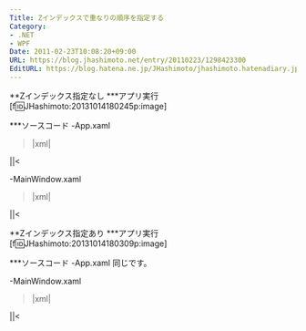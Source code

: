 ```yaml
---
Title: Zインデックスで重なりの順序を指定する
Category:
- .NET
- WPF
Date: 2011-02-23T10:08:20+09:00
URL: https://blog.jhashimoto.net/entry/20110223/1298423300
EditURL: https://blog.hatena.ne.jp/JHashimoto/jhashimoto.hatenadiary.jp/atom/entry/12921228815717258099
---
```


**Zインデックス指定なし
***アプリ実行
[f:id:JHashimoto:20131014180245p:image]

***ソースコード
-App.xaml
>|xml|
<Application x:Class="HelloWorld.App"
             xmlns="http://schemas.microsoft.com/winfx/2006/xaml/presentation"
             xmlns:x="http://schemas.microsoft.com/winfx/2006/xaml"
             StartupUri="MainWindow.xaml">
</Application>
||<

-MainWindow.xaml
>|xml|
<Window x:Class="WpfApplication4.MainWindow"
        xmlns="http://schemas.microsoft.com/winfx/2006/xaml/presentation"
        xmlns:x="http://schemas.microsoft.com/winfx/2006/xaml"
        Title="MainWindow" Height="350" Width="525">
    <WrapPanel Width="200">
        <!--マージンをマイナスにして重なりあうようにする -->
        <Ellipse Width="100" Height="30" Fill="Red" Margin="-5" />
        <Ellipse Width="100" Height="30" Fill="Blue" Margin="-5" />
        <Ellipse Width="100" Height="30" Fill="Yellow" Margin="-5" />
        <Ellipse Width="100" Height="30" Fill="Green" Margin="-5" />
    </WrapPanel>
</Window>
||<

**Zインデックス指定あり
***アプリ実行
[f:id:JHashimoto:20131014180309p:image]

***ソースコード
-App.xaml
同じです。

-MainWindow.xaml
>|xml|
<Window x:Class="WpfApplication4.MainWindow"
        xmlns="http://schemas.microsoft.com/winfx/2006/xaml/presentation"
        xmlns:x="http://schemas.microsoft.com/winfx/2006/xaml"
        Title="MainWindow" Height="350" Width="525">
    <WrapPanel Width="200">
        <!--マージンをマイナスにして重なりあうようにする -->
        <Ellipse Panel.ZIndex="2" Width="100" Height="30" Fill="Red" Margin="-5" />
        <Ellipse Width="100" Height="30" Fill="Blue" Margin="-5" />
        <Ellipse Panel.ZIndex="1" Width="100" Height="30" Fill="Yellow" Margin="-5" />
        <Ellipse Width="100" Height="30" Fill="Green" Margin="-5" />
    </WrapPanel>
</Window>
||<
